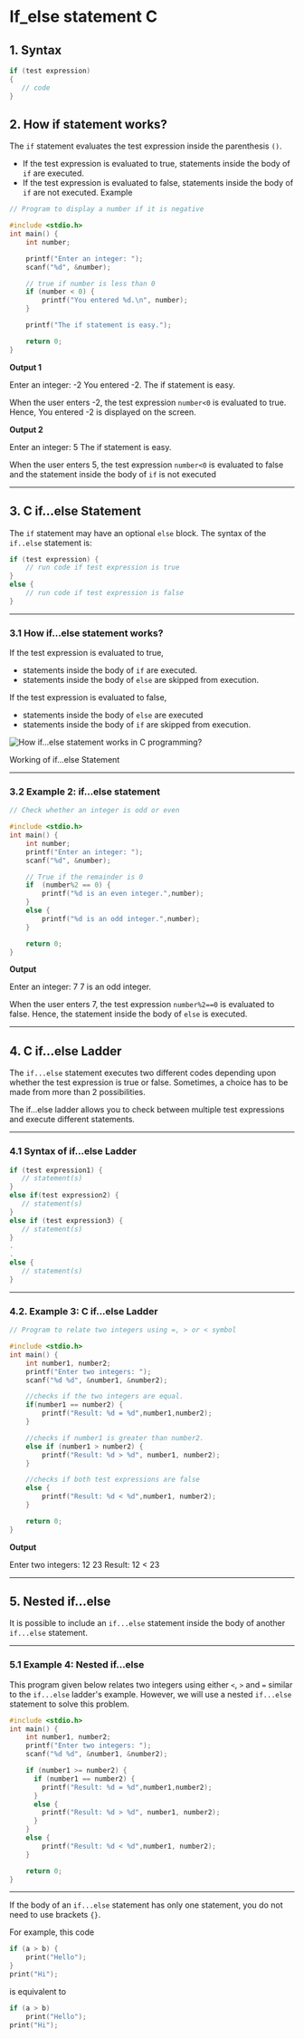 # If_else statement C
## 1. Syntax
```c
if (test expression) 
{
   // code
}
```
## 2. How if statement works?
The `if` statement evaluates the test expression inside the parenthesis `()`.
- If the test expression is evaluated to true, statements inside the body of `if` are executed.
- If the test expression is evaluated to false, statements inside the body of `if` are not executed.
Example
```c
// Program to display a number if it is negative

#include <stdio.h>
int main() {
    int number;

    printf("Enter an integer: ");
    scanf("%d", &number);

    // true if number is less than 0
    if (number < 0) {
        printf("You entered %d.\n", number);
    }

    printf("The if statement is easy.");

    return 0;
}
```
**Output 1**

Enter an integer: -2
You entered -2.
The if statement is easy.

When the user enters -2, the test expression `number<0` is evaluated to true. Hence, You entered -2 is displayed on the screen.

**Output 2**

Enter an integer: 5
The if statement is easy.

When the user enters 5, the test expression `number<0` is evaluated to false and the statement inside the body of `if` is not executed

---

## 3. C if...else Statement

The `if` statement may have an optional `else` block. The syntax of the `if..else` statement is:

```c
if (test expression) {
    // run code if test expression is true
}
else {
    // run code if test expression is false
}
```

---

### 3.1 How if...else statement works?

If the test expression is evaluated to true,

-   statements inside the body of `if` are executed.
-   statements inside the body of `else` are skipped from execution.

If the test expression is evaluated to false,

-   statements inside the body of `else` are executed
-   statements inside the body of `if` are skipped from execution.

![How if...else statement works in C programming?](https://cdn.programiz.com/sites/tutorial2program/files/how-if-else-works-c-programming.jpg "Working of if...else statement")

Working of if...else Statement

---

### 3.2 Example 2: if...else statement

```c
// Check whether an integer is odd or even

#include <stdio.h>
int main() {
    int number;
    printf("Enter an integer: ");
    scanf("%d", &number);

    // True if the remainder is 0
    if  (number%2 == 0) {
        printf("%d is an even integer.",number);
    }
    else {
        printf("%d is an odd integer.",number);
    }

    return 0;
}
```

**Output**

Enter an integer: 7
7 is an odd integer.

When the user enters 7, the test expression `number%2==0` is evaluated to false. Hence, the statement inside the body of `else` is executed.

---

## 4. C if...else Ladder

The `if...else` statement executes two different codes depending upon whether the test expression is true or false. Sometimes, a choice has to be made from more than 2 possibilities.

The if...else ladder allows you to check between multiple test expressions and execute different statements.

---

### 4.1 Syntax of if...else Ladder

```c
if (test expression1) {
   // statement(s)
}
else if(test expression2) {
   // statement(s)
}
else if (test expression3) {
   // statement(s)
}
.
.
else {
   // statement(s)
}
```

---

### 4.2. Example 3: C if...else Ladder

```c
// Program to relate two integers using =, > or < symbol

#include <stdio.h>
int main() {
    int number1, number2;
    printf("Enter two integers: ");
    scanf("%d %d", &number1, &number2);

    //checks if the two integers are equal.
    if(number1 == number2) {
        printf("Result: %d = %d",number1,number2);
    }

    //checks if number1 is greater than number2.
    else if (number1 > number2) {
        printf("Result: %d > %d", number1, number2);
    }

    //checks if both test expressions are false
    else {
        printf("Result: %d < %d",number1, number2);
    }

    return 0;
}
```

**Output**

Enter two integers: 12
23
Result: 12 < 23

---

## 5. Nested if...else

It is possible to include an `if...else` statement inside the body of another `if...else` statement.

---

### 5.1 Example 4: Nested if...else

This program given below relates two integers using either `<`, `>` and `=` similar to the `if...else` ladder's example. However, we will use a nested `if...else` statement to solve this problem.

```c
#include <stdio.h>
int main() {
    int number1, number2;
    printf("Enter two integers: ");
    scanf("%d %d", &number1, &number2);

    if (number1 >= number2) {
      if (number1 == number2) {
        printf("Result: %d = %d",number1,number2);
      }
      else {
        printf("Result: %d > %d", number1, number2);
      }
    }
    else {
        printf("Result: %d < %d",number1, number2);
    }

    return 0;
}
```

---

If the body of an `if...else` statement has only one statement, you do not need to use brackets `{}`.

For example, this code

```c
if (a > b) {
    print("Hello");
}
print("Hi");
```

is equivalent to

```c
if (a > b)
    print("Hello");
print("Hi");
```